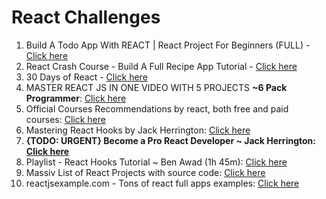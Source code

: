 # React Challenges

1. Build A Todo App With REACT | React Project For Beginners (FULL) - [Click here](https://www.youtube.com/watch?v=pCA4qpQDZD8)
2. React Crash Course - Build A Full Recipe App Tutorial - [Click here](https://www.youtube.com/watch?v=xc4uOzlndAk)
3. 30 Days of React - [Click here](https://github.com/Asabeneh/30-Days-Of-React)
4. MASTER REACT JS IN ONE VIDEO WITH 5 PROJECTS **~6 Pack Programmer**: [Click here](https://www.youtube.com/watch?v=b50zSyLiCYQ)
5. Official Courses Recommendations by react, both free and paid courses: [Click here](https://reactjs.org/community/courses.html)
6. Mastering React Hooks by Jack Herrington: [Click here](https://www.youtube.com/watch?v=zM_ZiSl2n2E)
7. **{TODO: URGENT} Become a Pro React Developer ~ Jack Herrington: [Click here](https://www.youtube.com/playlist?list=PLNqp92_EXZBJs6rKouX5U8-tWJgTLaeKv)**
8. Playlist - React Hooks Tutorial ~ Ben Awad (1h 45m): [Click here](https://www.youtube.com/playlist?list=PLN3n1USn4xlmyw3ebYuZmGp60mcENitdM)
9. Massiv List of React Projects with source code: [Click here](https://reactjsexample.com/tag/blog/)
10. reactjsexample.com - Tons of react full apps examples: [Click here](https://reactjsexample.com)
